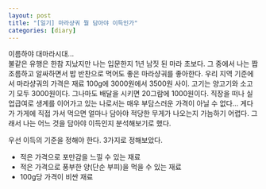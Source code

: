```yaml
---
layout: post
title: "[일기] 마라샹궈 뭘 담아야 이득인가"
categories: [diary]
---
```


이름하야 대마라시대...<br>
불같은 유행은 한참 지났지만 나는 입문한지 1년 남짓 된 마라 초보다. 그 중에서 나는 짭조름하고 알싸하면서 밥 반찬으로 먹어도 좋은 마라샹궈를 좋아한다.
우리 지역 기준에서 마라샹궈의 가격은 재료 100g에 3000원에서 3500원 사이. 고기는 양고기와 소고기 모두 3000원이다.
그나마도 배달을 시키면 20그람에 1000원이다. 직장을 떠나 실업급여로 생계를 이어가고 있는 나로서는 매우 부담스러운 가격이 아닐 수 없다...
게다가 가게에 직접 가서 먹으면 얼마나 담아야 적당한 무게가 나오는지 가늠하기 어렵다.
그래서 나는 어느 것을 담아야 이득인지 분석해보기로 했다.

우선 이득의 기준을 정해야 한다. 3가지로 정해보았다.
* 적은 가격으로 포만감을 느낄 수 있는 재료
* 적은 가격으로 풍부한 양(단순 부피)을 먹을 수 있는 재료
* 100g당 가격이 비싼 재료

